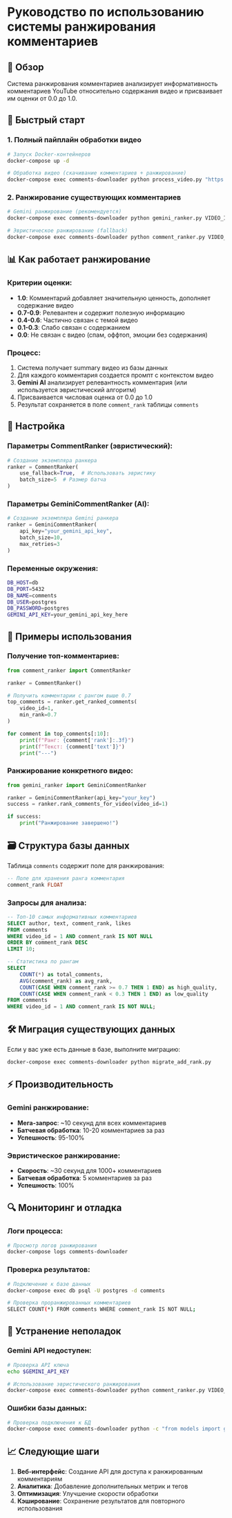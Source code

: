 # Руководство по использованию системы ранжирования комментариев

## 🎯 Обзор

Система ранжирования комментариев анализирует информативность комментариев YouTube относительно содержания видео и присваивает им оценки от 0.0 до 1.0.

## 🚀 Быстрый старт

### 1. Полный пайплайн обработки видео

```bash
# Запуск Docker-контейнеров
docker-compose up -d

# Обработка видео (скачивание комментариев + ранжирование)
docker-compose exec comments-downloader python process_video.py "https://www.youtube.com/watch?v=VIDEO_ID"
```

### 2. Ранжирование существующих комментариев

```bash
# Gemini ранжирование (рекомендуется)
docker-compose exec comments-downloader python gemini_ranker.py VIDEO_ID --api-key=YOUR_GEMINI_KEY

# Эвристическое ранжирование (fallback)
docker-compose exec comments-downloader python comment_ranker.py VIDEO_ID
```

## 📊 Как работает ранжирование

### Критерии оценки:
- **1.0**: Комментарий добавляет значительную ценность, дополняет содержание видео
- **0.7-0.9**: Релевантен и содержит полезную информацию
- **0.4-0.6**: Частично связан с темой видео
- **0.1-0.3**: Слабо связан с содержанием
- **0.0**: Не связан с видео (спам, оффтоп, эмоции без содержания)

### Процесс:
1. Система получает summary видео из базы данных
2. Для каждого комментария создается промпт с контекстом видео
3. **Gemini AI** анализирует релевантность комментария (или используется эвристический алгоритм)
4. Присваивается числовая оценка от 0.0 до 1.0
5. Результат сохраняется в поле `comment_rank` таблицы `comments`

## 🔧 Настройка

### Параметры CommentRanker (эвристический):

```python
# Создание экземпляра ранкера
ranker = CommentRanker(
    use_fallback=True,  # Использовать эвристику
    batch_size=5  # Размер батча
)
```

### Параметры GeminiCommentRanker (AI):

```python
# Создание экземпляра Gemini ранкера
ranker = GeminiCommentRanker(
    api_key="your_gemini_api_key",
    batch_size=10,
    max_retries=3
)
```

### Переменные окружения:

```bash
DB_HOST=db
DB_PORT=5432
DB_NAME=comments
DB_USER=postgres
DB_PASSWORD=postgres
GEMINI_API_KEY=your_gemini_api_key_here
```

## 📝 Примеры использования

### Получение топ-комментариев:

```python
from comment_ranker import CommentRanker

ranker = CommentRanker()

# Получить комментарии с рангом выше 0.7
top_comments = ranker.get_ranked_comments(
    video_id=1, 
    min_rank=0.7
)

for comment in top_comments[:10]:
    print(f"Ранг: {comment['rank']:.3f}")
    print(f"Текст: {comment['text']}")
    print("---")
```

### Ранжирование конкретного видео:

```python
from gemini_ranker import GeminiCommentRanker

ranker = GeminiCommentRanker(api_key="your_key")
success = ranker.rank_comments_for_video(video_id=1)

if success:
    print("Ранжирование завершено!")
```

## 🗃️ Структура базы данных

Таблица `comments` содержит поле для ранжирования:

```sql
-- Поле для хранения ранга комментария
comment_rank FLOAT
```

### Запросы для анализа:

```sql
-- Топ-10 самых информативных комментариев
SELECT author, text, comment_rank, likes 
FROM comments 
WHERE video_id = 1 AND comment_rank IS NOT NULL
ORDER BY comment_rank DESC 
LIMIT 10;

-- Статистика по рангам
SELECT 
    COUNT(*) as total_comments,
    AVG(comment_rank) as avg_rank,
    COUNT(CASE WHEN comment_rank >= 0.7 THEN 1 END) as high_quality,
    COUNT(CASE WHEN comment_rank < 0.3 THEN 1 END) as low_quality
FROM comments 
WHERE video_id = 1 AND comment_rank IS NOT NULL;
```

## 🛠️ Миграция существующих данных

Если у вас уже есть данные в базе, выполните миграцию:

```bash
docker-compose exec comments-downloader python migrate_add_rank.py
```

## ⚡ Производительность

### Gemini ранжирование:
- **Мега-запрос**: ~10 секунд для всех комментариев
- **Батчевая обработка**: 10-20 комментариев за раз
- **Успешность**: 95-100%

### Эвристическое ранжирование:
- **Скорость**: ~30 секунд для 1000+ комментариев
- **Батчевая обработка**: 5 комментариев за раз
- **Успешность**: 100%

## 🔍 Мониторинг и отладка

### Логи процесса:
```bash
# Просмотр логов ранжирования
docker-compose logs comments-downloader
```

### Проверка результатов:
```bash
# Подключение к базе данных
docker-compose exec db psql -U postgres -d comments

# Проверка проранжированных комментариев
SELECT COUNT(*) FROM comments WHERE comment_rank IS NOT NULL;
```

## 🚨 Устранение неполадок

### Gemini API недоступен:
```bash
# Проверка API ключа
echo $GEMINI_API_KEY

# Использование эвристического ранжирования
docker-compose exec comments-downloader python comment_ranker.py VIDEO_ID
```

### Ошибки базы данных:
```bash
# Проверка подключения к БД
docker-compose exec comments-downloader python -c "from models import get_db_session; print('DB OK')"
```

## 📈 Следующие шаги

1. **Веб-интерфейс**: Создание API для доступа к ранжированным комментариям
2. **Аналитика**: Добавление дополнительных метрик и тегов
3. **Оптимизация**: Улучшение скорости обработки
4. **Кэширование**: Сохранение результатов для повторного использования 